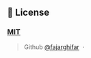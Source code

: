 
## 🤝 License

### [MIT](LICENSE)

> Github [@fajarghifar](https://github.com/fajarghifar) &nbsp;&middot;&nbsp;

